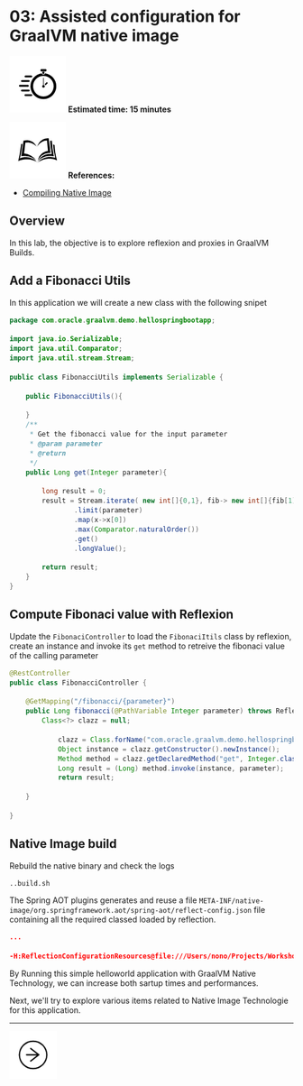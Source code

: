# 03: Assisted configuration for GraalVM native image

<div class="inline-container">

<span><img src="../images/noun_Stopwatch_14262_100.png"> </span>
<span style="color:blue;font-weight:bold"></span>
<strong>
  Estimated time: 15 minutes
</strong>
</div>

<div class="inline-container">
<img src="../images/noun_Book_3652476_100.png">
<strong>References:</strong>
</div>

- [Compiling Native Image](https://docs.oracle.com/en/graalvm/enterprise/21/docs/reference-manual/native-image/)

## Overview 
In this lab, the objective is to explore reflexion and proxies in GraalVM Builds.



## Add a Fibonacci Utils

In this application we will create a new class with the following snipet


```java
package com.oracle.graalvm.demo.hellospringbootapp;

import java.io.Serializable;
import java.util.Comparator;
import java.util.stream.Stream;

public class FibonacciUtils implements Serializable {

    public FibonacciUtils(){

    }
    /**
     * Get the fibonacci value for the input parameter
     * @param parameter
     * @return
     */
    public Long get(Integer parameter){

        long result = 0;
        result = Stream.iterate( new int[]{0,1}, fib-> new int[]{fib[1], fib[0]+fib[1]} )
                .limit(parameter)
                .map(x->x[0])
                .max(Comparator.naturalOrder())
                .get()
                .longValue();

        return result;
    }
}

```

## Compute Fibonaci value with Reflexion 

Update the `FibonaciController` to load the `FibonaciItils` class by reflexion, create an instance and invoke its `get`  method to retreive 
the fibonaci value of the calling parameter

```java
@RestController
public class FibonacciController {

	@GetMapping("/fibonacci/{parameter}")
	public Long fibonacci(@PathVariable Integer parameter) throws ReflectiveOperationException {
		Class<?> clazz = null;

			clazz = Class.forName("com.oracle.graalvm.demo.hellospringbootapp.FibonacciUtils");
			Object instance = clazz.getConstructor().newInstance();
			Method method = clazz.getDeclaredMethod("get", Integer.class);
			Long result = (Long) method.invoke(instance, parameter);
			return result;

	}

}
```


## Native Image build  

Rebuild the native binary and check the logs
```bash
..build.sh
```

The Spring AOT plugins generates and reuse a file `META-INF/native-image/org.springframework.aot/spring-aot/reflect-config.json` file
containing all the required classed loaded by reflection.

```json
...

-H:ReflectionConfigurationResources@file:///Users/nono/Projects/Workshops/EMEA-HOL-SpringBoot/hello-spring-boot-app/target/native-image/META-INF/native-image/org.springframework.aot/spring-aot/reflect-config.json=META-INF/native-image/org.springframework.aot/spring-aot/reflect-config.json \
```





By Running this simple helloworld application with GraalVM Native Technology, we can increase both sartup times and performances. 

Next, we'll try to explore various items related to Native Image Technologie for this application.

---
<a href="../3/">
    <img src="../images/noun_Next_511450_100.png"
        style="display: inline; height: 6em;" />
</a>





